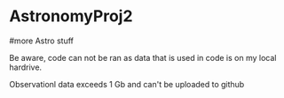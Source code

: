 # AstronomyProj2

#more Astro stuff

Be aware, code can not be ran as data that is used in code is on my local hardrive.

Observationl data exceeds 1 Gb and can't be uploaded to github
